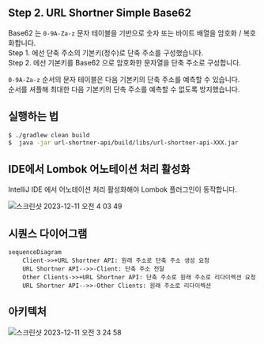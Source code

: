 ## Step 2. URL Shortner Simple Base62

Base62 는 `0-9A-Za-z` 문자 테이블을 기반으로 숫자 또는 바이트 배열을 암호화 / 복호화합니다.  
Step 1. 에선 단축 주소의 기본키(정수)로 단축 주소를 구성했습니다.  
Step 2. 에선 기본키를 Base62 으로 암호화한 문자열을 단축 주소로 구성합니다.  

`0-9A-Za-z` 순서의 문자 테이블은 다음 기본키의 단축 주소를 예측할 수 있습니다.  
순서를 셔플해 최대한 다음 기본키의 단축 주소를 예측할 수 없도록 방지했습니다.

## 실행하는 법
```bash
$ ./gradlew clean build
$  java -jar url-shortner-api/build/libs/url-shortner-api-XXX.jar
```

## IDE에서 Lombok 어노테이션 처리 활성화

IntelliJ IDE 에서 어노테이션 처리 활성화해야 Lombok 플러그인이 동작합니다.

![스크린샷 2023-12-11 오전 4 03 49](https://github.com/kor-Chipmunk/ProfileLinkService/assets/16275188/5e1a4473-c37b-4b2b-ba15-2bfea0519ccc)


## 시퀀스 다이어그램

```mermaid
sequenceDiagram
    Client->>+URL Shortner API: 원래 주소로 단축 주소 생성 요청
    URL Shortner API-->>-Client: 단축 주소 전달
    Other Clients->>+URL Shortner API: 단축 주소로 원래 주소로 리다이렉션 요청
    URL Shortner API-->>-Other Clients: 원래 주소로 리다이렉션
```

## 아키텍처

![스크린샷 2023-12-11 오전 3 24 58](https://github.com/kor-Chipmunk/ProfileLinkService/assets/16275188/310d2df5-c768-4ffe-acd1-9016e3ef0519)
